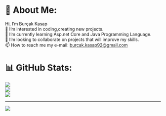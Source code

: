 # 💫 About Me:
Hi, I’m  Burçak Kasap<br>👀 I’m interested in coding,creating new projects.<br>🌱 I’m currently learning Asp.net Core and Java Programming Language. <br>💞️ I’m looking to collaborate on projects that will improve my skills.<br>📫 How to reach me my e-mail: burcak.kasap92@gmail.com

# 📊 GitHub Stats:
![](https://github-readme-stats.vercel.app/api?username=coderbrc&theme=radical&hide_border=true&include_all_commits=false&count_private=false)<br/>
![](https://github-readme-streak-stats.herokuapp.com/?user=coderbrc&theme=radical&hide_border=true)<br/>
![](https://github-readme-stats.vercel.app/api/top-langs/?username=coderbrc&theme=radical&hide_border=true&include_all_commits=false&count_private=false&layout=compact)

---
[![](https://visitcount.itsvg.in/api?id=coderbrc&icon=0&color=0)](https://visitcount.itsvg.in)
